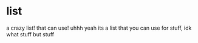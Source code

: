 # list
a crazy list!
that can use!
uhhh yeah its a list
that you can use for stuff, idk what stuff but stuff